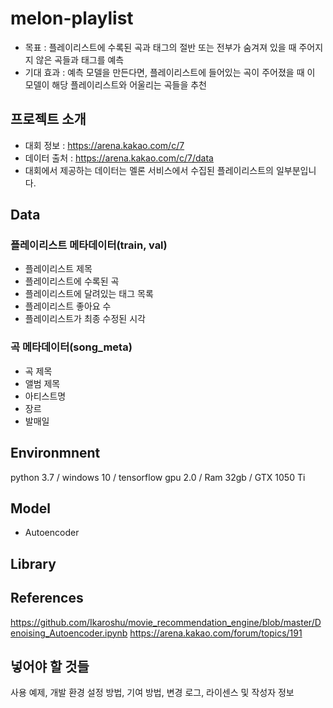 # melon-playlist
* 목표 : 플레이리스트에 수록된 곡과 태그의 절반 또는 전부가 숨겨져 있을 때 주어지지 않은 곡들과 태그를 예측
* 기대 효과 : 예측 모델을 만든다면, 플레이리스트에 들어있는 곡이 주어졌을 때 이 모델이 해당 플레이리스트와 어울리는 곡들을 추천

## 프로젝트 소개
* 대회 정보 : https://arena.kakao.com/c/7
* 데이터 출처 : https://arena.kakao.com/c/7/data
* 대회에서 제공하는 데이터는 멜론 서비스에서 수집된 플레이리스트의 일부분입니다.

## Data
### 플레이리스트 메타데이터(train, val)
* 플레이리스트 제목
* 플레이리스트에 수록된 곡
* 플레이리스트에 달려있는 태그 목록
* 플레이리스트 좋아요 수
* 플레이리스트가 최종 수정된 시각
### 곡 메타데이터(song_meta)
* 곡 제목
* 앨범 제목
* 아티스트명
* 장르
* 발매일

## Environmnent
python 3.7 / windows 10 / tensorflow gpu 2.0 / Ram 32gb / GTX 1050 Ti

## Model
* Autoencoder

## Library

## References
https://github.com/Ikaroshu/movie_recommendation_engine/blob/master/Denoising_Autoencoder.ipynb
https://arena.kakao.com/forum/topics/191

## 넣어야 할 것들
사용 예제, 개발 환경 설정 방법, 기여 방법, 변경 로그, 라이센스 및 작성자 정보
